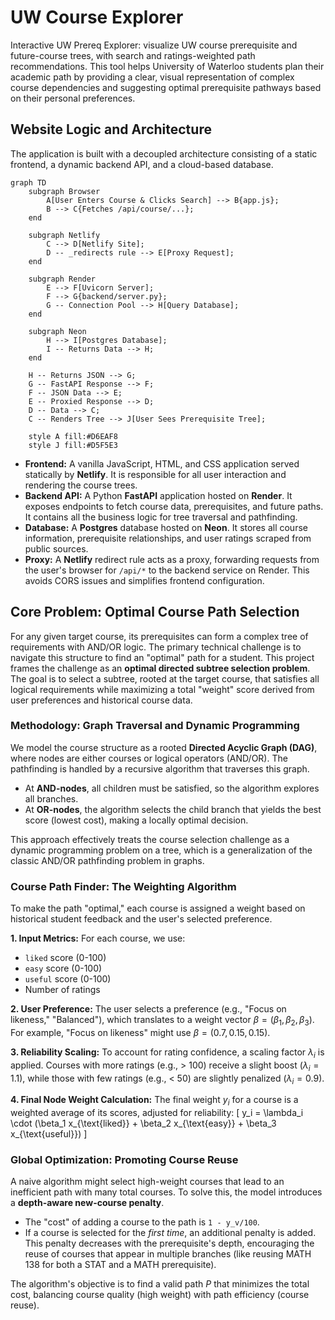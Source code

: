 # UW Course Explorer

Interactive UW Prereq Explorer: visualize UW course prerequisite and future-course trees, with search and ratings-weighted path recommendations. This tool helps University of Waterloo students plan their academic path by providing a clear, visual representation of complex course dependencies and suggesting optimal prerequisite pathways based on their personal preferences.

## Website Logic and Architecture

The application is built with a decoupled architecture consisting of a static frontend, a dynamic backend API, and a cloud-based database.

```mermaid
graph TD
    subgraph Browser
        A[User Enters Course & Clicks Search] --> B{app.js};
        B --> C{Fetches /api/course/...};
    end

    subgraph Netlify
        C --> D[Netlify Site];
        D -- _redirects rule --> E[Proxy Request];
    end

    subgraph Render
        E --> F[Uvicorn Server];
        F --> G{backend/server.py};
        G -- Connection Pool --> H[Query Database];
    end

    subgraph Neon
        H --> I[Postgres Database];
        I -- Returns Data --> H;
    end

    H -- Returns JSON --> G;
    G -- FastAPI Response --> F;
    F -- JSON Data --> E;
    E -- Proxied Response --> D;
    D -- Data --> C;
    C -- Renders Tree --> J[User Sees Prerequisite Tree];

    style A fill:#D6EAF8
    style J fill:#D5F5E3
```

-   **Frontend:** A vanilla JavaScript, HTML, and CSS application served statically by **Netlify**. It is responsible for all user interaction and rendering the course trees.
-   **Backend API:** A Python **FastAPI** application hosted on **Render**. It exposes endpoints to fetch course data, prerequisites, and future paths. It contains all the business logic for tree traversal and pathfinding.
-   **Database:** A **Postgres** database hosted on **Neon**. It stores all course information, prerequisite relationships, and user ratings scraped from public sources.
-   **Proxy:** A **Netlify** redirect rule acts as a proxy, forwarding requests from the user's browser for `/api/*` to the backend service on Render. This avoids CORS issues and simplifies frontend configuration.

## Core Problem: Optimal Course Path Selection

For any given target course, its prerequisites can form a complex tree of requirements with AND/OR logic. The primary technical challenge is to navigate this structure to find an "optimal" path for a student. This project frames the challenge as an **optimal directed subtree selection problem**. The goal is to select a subtree, rooted at the target course, that satisfies all logical requirements while maximizing a total "weight" score derived from user preferences and historical course data.

### Methodology: Graph Traversal and Dynamic Programming

We model the course structure as a rooted **Directed Acyclic Graph (DAG)**, where nodes are either courses or logical operators (AND/OR). The pathfinding is handled by a recursive algorithm that traverses this graph.

-   At **AND-nodes**, all children must be satisfied, so the algorithm explores all branches.
-   At **OR-nodes**, the algorithm selects the child branch that yields the best score (lowest cost), making a locally optimal decision.

This approach effectively treats the course selection challenge as a dynamic programming problem on a tree, which is a generalization of the classic AND/OR pathfinding problem in graphs.

### Course Path Finder: The Weighting Algorithm

To make the path "optimal," each course is assigned a weight based on historical student feedback and the user's selected preference.

**1. Input Metrics:** For each course, we use:
-   `liked` score (0-100)
-   `easy` score (0-100)
-   `useful` score (0-100)
-   Number of ratings

**2. User Preference:** The user selects a preference (e.g., "Focus on likeness," "Balanced"), which translates to a weight vector $\beta = (\beta_1, \beta_2, \beta_3)$. For example, "Focus on likeness" might use $\beta = (0.7, 0.15, 0.15)$.

**3. Reliability Scaling:** To account for rating confidence, a scaling factor $\lambda_i$ is applied. Courses with more ratings (e.g., > 100) receive a slight boost ($\lambda_i = 1.1$), while those with few ratings (e.g., < 50) are slightly penalized ($\lambda_i = 0.9$).

**4. Final Node Weight Calculation:** The final weight $y_i$ for a course is a weighted average of its scores, adjusted for reliability:
\[ y_i = \lambda_i \cdot (\beta_1 x_{\text{liked}} + \beta_2 x_{\text{easy}} + \beta_3 x_{\text{useful}}) \]

### Global Optimization: Promoting Course Reuse

A naive algorithm might select high-weight courses that lead to an inefficient path with many total courses. To solve this, the model introduces a **depth-aware new-course penalty**.

-   The "cost" of adding a course to the path is `1 - y_v/100`.
-   If a course is selected for the *first time*, an additional penalty is added. This penalty decreases with the prerequisite's depth, encouraging the reuse of courses that appear in multiple branches (like reusing MATH 138 for both a STAT and a MATH prerequisite).

The algorithm's objective is to find a valid path $P$ that minimizes the total cost, balancing course quality (high weight) with path efficiency (course reuse).
